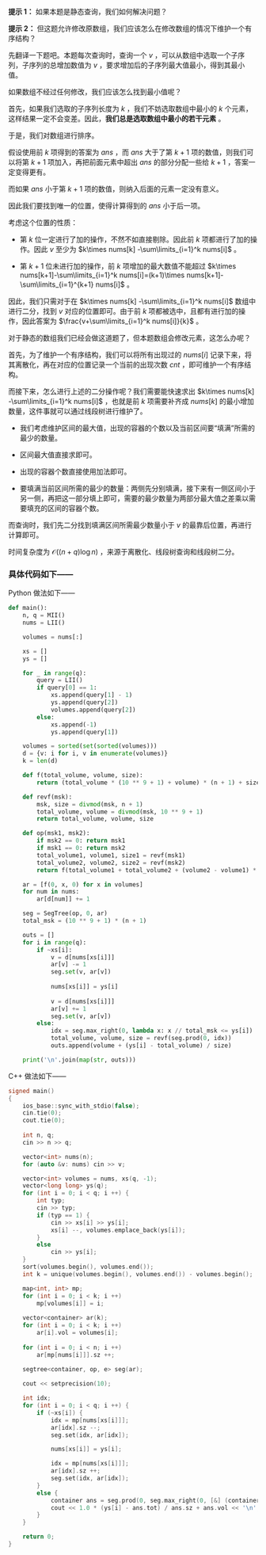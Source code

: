 **提示 1：** 如果本题是静态查询，我们如何解决问题？

**提示 2：** 但这题允许修改原数组，我们应该怎么在修改数组的情况下维护一个有序结构？

先翻译一下题吧。本题每次查询时，查询一个 $v$ ，可以从数组中选取一个子序列，子序列的总增加数值为 $v$ ，要求增加后的子序列最大值最小，得到其最小值。

如果数组不经过任何修改，我们应该怎么找到最小值呢？

首先，如果我们选取的子序列长度为 $k$ ，我们不妨选取数组中最小的 $k$ 个元素，这样结果一定不会变差。因此，**我们总是选取数组中最小的若干元素** 。

于是，我们对数组进行排序。

假设使用前 $k$ 项得到的答案为 $ans$ ，而 $ans$ 大于了第 $k+1$ 项的数值，则我们可以将第 $k+1$ 项加入，再把前面元素中超出 $ans$ 的部分分配一些给 $k+1$ ，答案一定变得更有。

而如果 $ans$ 小于第 $k+1$ 项的数值，则纳入后面的元素一定没有意义。

因此我们要找到唯一的位置，使得计算得到的 $ans$ 小于后一项。

考虑这个位置的性质：

- 第 $k$ 位一定进行了加的操作，不然不如直接剔除。因此前 $k$ 项都进行了加的操作。因此 $v$ 至少为 $k\times nums[k] -\sum\limits_{i=1}^k nums[i]$ 。

- 第 $k+1$ 位未进行加的操作，前 $k$ 项增加的最大数值不能超过 $k\times nums[k+1]-\sum\limits_{i=1}^k nums[i]=(k+1)\times nums[k+1]-\sum\limits_{i=1}^{k+1} nums[i]$ 。

因此，我们只需对于在 $k\times nums[k] -\sum\limits_{i=1}^k nums[i]$ 数组中进行二分，找到 $v$ 对应的位置即可。由于前 $k$ 项都被选中，且都有进行加的操作，因此答案为 $\frac{v+\sum\limits_{i=1}^k nums[i]}{k}$ 。

对于静态的数组我们已经会做这道题了，但本题数组会修改元素，这怎么办呢？

首先，为了维护一个有序结构，我们可以将所有出现过的 $nums[i]$ 记录下来，将其离散化，再在对应的位置记录一个当前的出现次数 $cnt$ ，即可维护一个有序结构。

而接下来，怎么进行上述的二分操作呢？我们需要能快速求出 $k\times nums[k] -\sum\limits_{i=1}^k nums[i]$ ，也就是前 $k$ 项需要补齐成 $nums[k]$ 的最小增加数量，这件事就可以通过线段树进行维护了。

- 我们考虑维护区间的最大值，出现的容器的个数以及当前区间要“填满”所需的最少的数量。

- 区间最大值直接求即可。

- 出现的容器个数直接使用加法即可。

- 要填满当前区间所需的最少的数量：两侧先分别填满，接下来有一侧区间小于另一侧，再把这一部分填上即可，需要的最少数量为两部分最大值之差乘以需要填充的区间的容器个数。

而查询时，我们先二分找到填满区间所需最少数量小于 $v$ 的最靠后位置，再进行计算即可。

时间复杂度为 $\mathcal{O}((n+q)\log n)$ ，来源于离散化、线段树查询和线段树二分。

### 具体代码如下——

Python 做法如下——

```Python []
def main():
    n, q = MII()
    nums = LII()

    volumes = nums[:]

    xs = []
    ys = []

    for _ in range(q):
        query = LII()
        if query[0] == 1:
            xs.append(query[1] - 1)
            ys.append(query[2])
            volumes.append(query[2])
        else:
            xs.append(-1)
            ys.append(query[1])

    volumes = sorted(set(sorted(volumes)))
    d = {v: i for i, v in enumerate(volumes)}
    k = len(d)

    def f(total_volume, volume, size):
        return (total_volume * (10 ** 9 + 1) + volume) * (n + 1) + size

    def revf(msk):
        msk, size = divmod(msk, n + 1)
        total_volume, volume = divmod(msk, 10 ** 9 + 1)
        return total_volume, volume, size

    def op(msk1, msk2):
        if msk2 == 0: return msk1
        if msk1 == 0: return msk2
        total_volume1, volume1, size1 = revf(msk1)
        total_volume2, volume2, size2 = revf(msk2)
        return f(total_volume1 + total_volume2 + (volume2 - volume1) * size1, volume2, size1 + size2)

    ar = [f(0, x, 0) for x in volumes]
    for num in nums:
        ar[d[num]] += 1

    seg = SegTree(op, 0, ar)
    total_msk = (10 ** 9 + 1) * (n + 1)

    outs = []
    for i in range(q):
        if ~xs[i]:
            v = d[nums[xs[i]]]
            ar[v] -= 1
            seg.set(v, ar[v])
            
            nums[xs[i]] = ys[i]
            
            v = d[nums[xs[i]]]
            ar[v] += 1
            seg.set(v, ar[v])
        else:
            idx = seg.max_right(0, lambda x: x // total_msk <= ys[i])
            total_volume, volume, size = revf(seg.prod(0, idx))
            outs.append(volume + (ys[i] - total_volume) / size)

    print('\n'.join(map(str, outs)))
```

C++ 做法如下——

```cpp []
signed main()
{
    ios_base::sync_with_stdio(false);
    cin.tie(0);
    cout.tie(0);
    
    int n, q;
    cin >> n >> q;

    vector<int> nums(n);
    for (auto &v: nums) cin >> v;

    vector<int> volumes = nums, xs(q, -1);
    vector<long long> ys(q);
    for (int i = 0; i < q; i ++) {
        int typ;
        cin >> typ;
        if (typ == 1) {
            cin >> xs[i] >> ys[i];
            xs[i] --, volumes.emplace_back(ys[i]);
        }
        else
            cin >> ys[i];
    }
    sort(volumes.begin(), volumes.end());
    int k = unique(volumes.begin(), volumes.end()) - volumes.begin();

    map<int, int> mp;
    for (int i = 0; i < k; i ++)
        mp[volumes[i]] = i;
    
    vector<container> ar(k);
    for (int i = 0; i < k; i ++)
        ar[i].vol = volumes[i];
    
    for (int i = 0; i < n; i ++)
        ar[mp[nums[i]]].sz ++;
    
    segtree<container, op, e> seg(ar);

    cout << setprecision(10);

    int idx;
    for (int i = 0; i < q; i ++) {
        if (~xs[i]) {
            idx = mp[nums[xs[i]]];
            ar[idx].sz --;
            seg.set(idx, ar[idx]);

            nums[xs[i]] = ys[i];

            idx = mp[nums[xs[i]]];
            ar[idx].sz ++;
            seg.set(idx, ar[idx]);
        }
        else {
            container ans = seg.prod(0, seg.max_right(0, [&] (container c) -> bool {return c.tot <= ys[i];}));
            cout << 1.0 * (ys[i] - ans.tot) / ans.sz + ans.vol << '\n';
        }
    }

    return 0;
}
```
